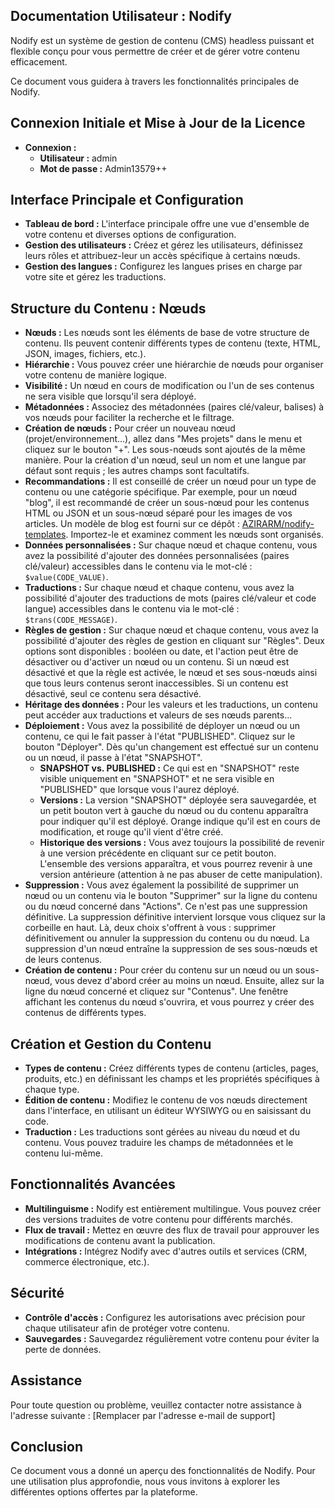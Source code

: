 ## Documentation Utilisateur : Nodify

Nodify est un système de gestion de contenu (CMS) headless puissant et flexible conçu pour vous permettre de créer et de gérer votre contenu efficacement.

Ce document vous guidera à travers les fonctionnalités principales de Nodify.

## Connexion Initiale et Mise à Jour de la Licence
* **Connexion :**
    * **Utilisateur :** admin
    * **Mot de passe :** Admin13579++

## Interface Principale et Configuration
* **Tableau de bord :** L'interface principale offre une vue d'ensemble de votre contenu et diverses options de configuration.
* **Gestion des utilisateurs :** Créez et gérez les utilisateurs, définissez leurs rôles et attribuez-leur un accès spécifique à certains nœuds.
* **Gestion des langues :** Configurez les langues prises en charge par votre site et gérez les traductions.

## Structure du Contenu : Nœuds
* **Nœuds :** Les nœuds sont les éléments de base de votre structure de contenu. Ils peuvent contenir différents types de contenu (texte, HTML, JSON, images, fichiers, etc.).
* **Hiérarchie :** Vous pouvez créer une hiérarchie de nœuds pour organiser votre contenu de manière logique.
* **Visibilité :** Un nœud en cours de modification ou l'un de ses contenus ne sera visible que lorsqu'il sera déployé.
* **Métadonnées :** Associez des métadonnées (paires clé/valeur, balises) à vos nœuds pour faciliter la recherche et le filtrage.
* **Création de nœuds :** Pour créer un nouveau nœud (projet/environnement...), allez dans "Mes projets" dans le menu et cliquez sur le bouton "+". Les sous-nœuds sont ajoutés de la même manière. Pour la création d'un nœud, seul un nom et une langue par défaut sont requis ; les autres champs sont facultatifs.
* **Recommandations :** Il est conseillé de créer un nœud pour un type de contenu ou une catégorie spécifique. Par exemple, pour un nœud "blog", il est recommandé de créer un sous-nœud pour les contenus HTML ou JSON et un sous-nœud séparé pour les images de vos articles. Un modèle de blog est fourni sur ce dépôt : [AZIRARM/nodify-templates](https://github.com/AZIRARM/nodify-templates). Importez-le et examinez comment les nœuds sont organisés.
* **Données personnalisées :** Sur chaque nœud et chaque contenu, vous avez la possibilité d'ajouter des données personnalisées (paires clé/valeur) accessibles dans le contenu via le mot-clé : `$value(CODE_VALUE)`.
* **Traductions :** Sur chaque nœud et chaque contenu, vous avez la possibilité d'ajouter des traductions de mots (paires clé/valeur et code langue) accessibles dans le contenu via le mot-clé : `$trans(CODE_MESSAGE)`.
* **Règles de gestion :** Sur chaque nœud et chaque contenu, vous avez la possibilité d'ajouter des règles de gestion en cliquant sur "Règles". Deux options sont disponibles : booléen ou date, et l'action peut être de désactiver ou d'activer un nœud ou un contenu. Si un nœud est désactivé et que la règle est activée, le nœud et ses sous-nœuds ainsi que tous leurs contenus seront inaccessibles. Si un contenu est désactivé, seul ce contenu sera désactivé.
* **Héritage des données :** Pour les valeurs et les traductions, un contenu peut accéder aux traductions et valeurs de ses nœuds parents...
* **Déploiement :** Vous avez la possibilité de déployer un nœud ou un contenu, ce qui le fait passer à l'état "PUBLISHED". Cliquez sur le bouton "Déployer". Dès qu'un changement est effectué sur un contenu ou un nœud, il passe à l'état "SNAPSHOT".
    * **SNAPSHOT vs. PUBLISHED :** Ce qui est en "SNAPSHOT" reste visible uniquement en "SNAPSHOT" et ne sera visible en "PUBLISHED" que lorsque vous l'aurez déployé.
    * **Versions :** La version "SNAPSHOT" déployée sera sauvegardée, et un petit bouton vert à gauche du nœud ou du contenu apparaîtra pour indiquer qu'il est déployé. Orange indique qu'il est en cours de modification, et rouge qu'il vient d'être créé.
    * **Historique des versions :** Vous avez toujours la possibilité de revenir à une version précédente en cliquant sur ce petit bouton. L'ensemble des versions apparaîtra, et vous pourrez revenir à une version antérieure (attention à ne pas abuser de cette manipulation).
* **Suppression :** Vous avez également la possibilité de supprimer un nœud ou un contenu via le bouton "Supprimer" sur la ligne du contenu ou du nœud concerné dans "Actions". Ce n'est pas une suppression définitive. La suppression définitive intervient lorsque vous cliquez sur la corbeille en haut. Là, deux choix s'offrent à vous : supprimer définitivement ou annuler la suppression du contenu ou du nœud. La suppression d'un nœud entraîne la suppression de ses sous-nœuds et de leurs contenus.
* **Création de contenu :** Pour créer du contenu sur un nœud ou un sous-nœud, vous devez d'abord créer au moins un nœud. Ensuite, allez sur la ligne du nœud concerné et cliquez sur "Contenus". Une fenêtre affichant les contenus du nœud s'ouvrira, et vous pourrez y créer des contenus de différents types.

## Création et Gestion du Contenu
* **Types de contenu :** Créez différents types de contenu (articles, pages, produits, etc.) en définissant les champs et les propriétés spécifiques à chaque type.
* **Édition de contenu :** Modifiez le contenu de vos nœuds directement dans l'interface, en utilisant un éditeur WYSIWYG ou en saisissant du code.
* **Traduction :** Les traductions sont gérées au niveau du nœud et du contenu. Vous pouvez traduire les champs de métadonnées et le contenu lui-même.

## Fonctionnalités Avancées
* **Multilinguisme :** Nodify est entièrement multilingue. Vous pouvez créer des versions traduites de votre contenu pour différents marchés.
* **Flux de travail :** Mettez en œuvre des flux de travail pour approuver les modifications de contenu avant la publication.
* **Intégrations :** Intégrez Nodify avec d'autres outils et services (CRM, commerce électronique, etc.).

## Sécurité
* **Contrôle d'accès :** Configurez les autorisations avec précision pour chaque utilisateur afin de protéger votre contenu.
* **Sauvegardes :** Sauvegardez régulièrement votre contenu pour éviter la perte de données.

## Assistance
Pour toute question ou problème, veuillez contacter notre assistance à l'adresse suivante : [Remplacer par l'adresse e-mail de support]

## Conclusion
Ce document vous a donné un aperçu des fonctionnalités de Nodify. Pour une utilisation plus approfondie, nous vous invitons à explorer les différentes options offertes par la plateforme.
